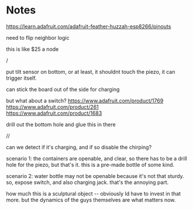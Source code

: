Notes
=====

https://learn.adafruit.com/adafruit-feather-huzzah-esp8266/pinouts

need to flip neighbor logic

this is like $25 a node


/


put tilt sensor on bottom, or at least, it shouldnt touch the piezo, it can trigger itself.

can stick the board out of the side for charging

but what about a switch?
https://www.adafruit.com/product/1769
https://www.adafruit.com/product/261
https://www.adafruit.com/product/1683

drill out the bottom hole and glue this in there

//

can we detect if it's charging, and if so disable the chirping?


scenario 1: the containers are openable, and clear, so there has to be a drill hole for the piezo, but that's it. this is a pre-made bottle of some kind.

scenario 2: water bottle may not be openable because it's not that sturdy. so, expose switch, and also charging jack. that's the annoying part.


how much this is a sculptural object -- obviously Id have to invest in that more. but the dynamics of the guys themselves are what matters now.